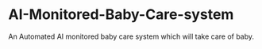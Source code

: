 # AI-Monitored-Baby-Care-system
An Automated AI monitored baby care system which will take care of baby.
